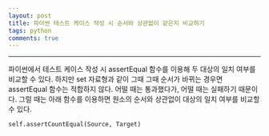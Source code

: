 ```yaml
---
layout: post
title: 파이썬 테스트 케이스 작성 시 순서와 상관없이 같은지 비교하기
tags: python
comments: true
---
```

  
---
  
파이썬에서 테스트 케이스 작성 시 assertEqual 함수를 이용해 두 대상의 일치 여부를 비교할 수 있다. 하지만 set 자료형과 같이 그때 그때 순서가 바뀌는 경우면 assertEqual 함수는 적합하지 않다. 어떨 때는 통과했다가, 어떨 때는 실패하기 때문이다. 그럴 때는 아래 함수를 이용하면 원소의 순서와 상관없이 대상의 일치 여부를 비교할 수 있다.
  
~~~
self.assertCountEqual(Source, Target)
~~~
  
